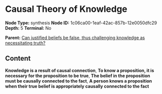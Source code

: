 # Causal Theory of Knowledge

**Node Type:** synthesis
**Node ID:** 1c06ca00-1eaf-42ac-857b-12e0050dfc29
**Depth:** 5
**Terminal:** No

**Parent:** [Can justified beliefs be false, thus challenging knowledge as necessitating truth?](can-justified-beliefs-be-false-thus-challenging-knowledge-as-necessitating-truth-antithesis-c3cd53aa-0cf6-40b7-9aaa-3ea2c1d39706.md)

## Content

**Knowledge is a result of causal connection**, **To know a proposition, it is necessary for the proposition to be true**, **The belief in the proposition must be causally connected to the fact**, **A person knows a proposition when their true belief is appropriately causally connected to the fact**
